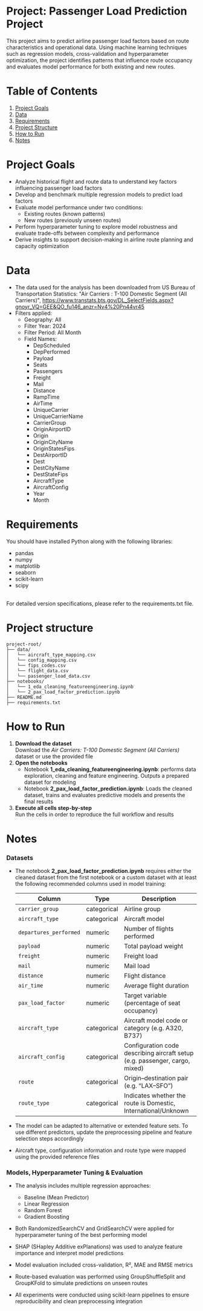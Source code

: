 # Project: Passenger Load Prediction Project
This project aims to predict airline passenger load factors based on route characteristics and operational data. Using machine learning techniques such as regression models, cross-validation and hyperparameter optimization, the project identifies patterns that influence route occupancy and evaluates model performance for both existing and new routes.


# Table of Contents
1. [Project Goals](#project-goals)
2. [Data](#data)
3. [Requirements](#requirements)
4. [Project Structure](#project-structure)
5. [How to Run](#how-to-run)
6. [Notes](#notes)


# Project Goals
- Analyze historical flight and route data to understand key factors influencing passenger load factors
- Develop and benchmark multiple regression models to predict load factors
- Evaluate model performance under two conditions:
    - Existing routes (known patterns)
    - New routes (previously unseen routes)
- Perform hyperparameter tuning to explore model robustness and evaluate trade-offs between complexity and performance
- Derive insights to support decision-making in airline route planning and capacity optimization 



# Data
- The data used for the analysis has been downloaded from US Bureau of Transportation Statistics: "Air Carriers : T-100 Domestic Segment (All Carriers)", https://www.transtats.bts.gov/DL_SelectFields.aspx?gnoyr_VQ=GEE&QO_fu146_anzr=Nv4%20Pn44vr45
- Filters applied:
    - Geography: All
    - Filter Year: 2024
    - Filter Period: All Month
    - Field Names:
        - DepScheduled
        - DepPerformed
        - Payload
        - Seats
        - Passengers
        - Freight
        - Mail
        - Distance
        - RampTime
        - AirTime
        - UniqueCarrier
        - UniqueCarrierName
        - CarrierGroup
        - OriginAirportID
        - Origin
        - OriginCityName
        - OriginStatesFips 
        - DestAirportID
        - Dest
        - DestCityName
        - DestStateFips
        - AircraftType
        - AircraftConfig
        - Year
        - Month


# Requirements
You should have installed Python along with the following libraries:
- pandas
- numpy
- matplotlib
- seaborn
- scikit-learn
- scipy
<br>
For detailed version specifications, please refer to the requirements.txt file.


# Project structure
```
project-root/
├── data/
│   └── aircraft_type_mapping.csv
│   └── config_mapping.csv
│   └── fips_codes.csv
│   └── flight_data.csv
│   └── passenger_load_data.csv
├── notebooks/
│   └── 1_eda_cleaning_featureengineering.ipynb
│   └── 2_pax_load_factor_prediction.ipynb
├── README.md
├── requirements.txt
```



# How to Run
1. **Download the dataset**  
   Download the *Air Carriers: T-100 Domestic Segment (All Carriers)* dataset or use the provided file
2. **Open the notebooks** 
    - Notebook **1_eda_cleaning_featureengineering.ipynb**: performs data exploration, cleaning and feature engineering. Outputs a prepared dataset for modeling
    - Notebook **2_pax_load_factor_prediction.ipynb**: Loads the cleaned dataset, trains and evaluates predictive models and presents the final results 
3. **Execute all cells step-by-step**  
   Run the cells in order to reproduce the full workflow and results



# Notes

### Datasets
- The notebook **2_pax_load_factor_prediction.ipynb** requires either the cleaned dataset from the first notebook or a custom dataset with at least the following recommended columns used in model training:


    | Column                   | Type          | Description |
    | -------------            | ------------- | -------------
    | `carrier_group`          | categorical   | Airline group
    | `aircraft_type`          | categorical   | Aircraft model
    | `departures_performed`   | numeric       | Number of flights performed
    | `payload`                | numeric       | Total payload weight
    | `freight`                | numeric       | Freight load 
    | `mail`                   | numeric       | Mail load 
    | `distance`               | numeric       | Flight distance 
    | `air_time`               | numeric       | Average flight duration 
    | `pax_load_factor`        | numeric       | Target variable (percentage of seat occupancy)
    | `aircraft_type`          | categorical   | Aircraft model code or category (e.g. A320, B737)
    | `aircraft_config`        | categorical   | Configuration code describing aircraft setup (e.g. passenger, cargo, mixed)
    | `route`                  | categorical   | Origin–destination pair (e.g. “LAX–SFO”)
    | `route_type`             | categorical   | Indicates whether the route is Domestic, International/Unknown



- The model can be adapted to alternative or extended feature sets. To use different predictors, update the preprocessing pipeline and feature selection steps accordingly
- Aircraft type, configuration information and route type were mapped using the provided reference files




### Models, Hyperparameter Tuning & Evaluation
- The analysis includes multiple regression approaches:
    - Baseline (Mean Predictor)
    - Linear Regression
    - Random Forest
    - Gradient Boosting 

- Both RandomizedSearchCV and GridSearchCV were applied for hyperparameter tuning of the best performing model
- SHAP (SHapley Additive exPlanations) was used to analyze feature importance and interpret model predictions
- Model evaluation included cross-validation, R², MAE and RMSE metrics
- Route-based evaluation was performed using GroupShuffleSplit and GroupKFold to simulate predictions on unseen routes
- All experiments were conducted using scikit-learn pipelines to ensure reproducibility and clean preprocessing integration

